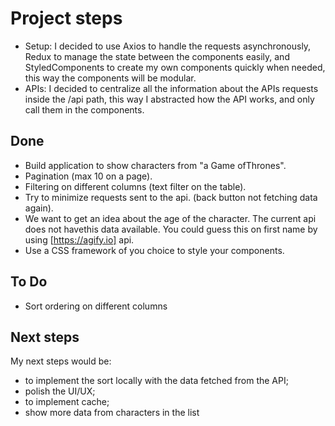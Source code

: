# Project steps

* Setup: I decided to use Axios to handle the requests asynchronously, Redux to manage the state between the components easily, and StyledComponents to create my own components quickly when needed, this way the components will be modular.
* APIs: I decided to centralize all the information about the APIs requests inside the /api path, this way I abstracted how the API works, and only call them in the components.

## Done
* Build application to show characters from "a Game ofThrones".
* Pagination (max 10 on a page).
* Filtering on different columns (text filter on the table).
* Try to minimize requests sent to the api. (back button not fetching data again).
* We want to get an idea about the age of the character. The current api does not havethis data available. You could guess this on first name by using [https://agify.io] api.
* Use a CSS framework of you choice to style your components.

## To Do
* Sort ordering on different columns

## Next steps
My next steps would be:
* to implement the sort locally with the data fetched from the API;
* polish the UI/UX;
* to implement cache;
* show more data from characters in the list

